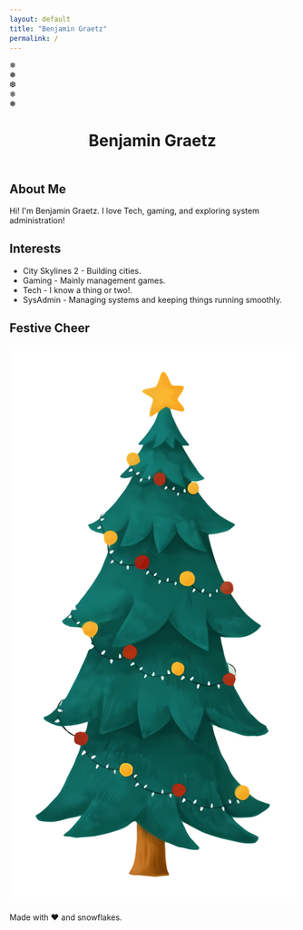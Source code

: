 ```yaml
---
layout: default
title: "Benjamin Graetz"
permalink: /
---
```


<head>
    <meta charset="UTF-8">
    <meta name="viewport" content="width=device-width, initial-scale=1.0">
    <link href="https://fonts.googleapis.com/css2?family=Montserrat:wght@300;400;700&family=Snowburst+One&display=swap" rel="stylesheet">
    <link rel="stylesheet" href="style.css">
</head>
<body>
    <div class="snowflake" style="left: 10%;">❄</div>
    <div class="snowflake" style="left: 30%;">❅</div>
    <div class="snowflake" style="left: 50%;">❆</div>
    <div class="snowflake" style="left: 70%;">❄</div>
    <div class="snowflake" style="left: 90%;">❅</div>
    <header>
        <h1>Benjamin Graetz</h1>
    </header>
    <section>
        <h2>About Me</h2>
        <p>Hi! I'm Benjamin Graetz. I love Tech, gaming, and exploring system administration!</p>
    </section>
    <section>
        <h2>Interests</h2>
        <ul>
            <li>City Skylines 2 - Building cities.</li>
            <li>Gaming - Mainly management games.</li>
            <li>Tech - I know a thing or two!.</li>
            <li>SysAdmin - Managing systems and keeping things running smoothly.</li>
        </ul>
    </section>
    <section>
        <h2>Festive Cheer</h2>
        <img src="images/tree.png" alt="Christmas Tree" class="tree">
    </section>
    <footer>
        <p>Made with ❤️ and snowflakes.</p>
    </footer>
    <audio autoplay loop volume="0.5">
        <source src="music.mp3" type="audio/mpeg">
        Your browser does not support the audio tag.
    </audio>
</body>